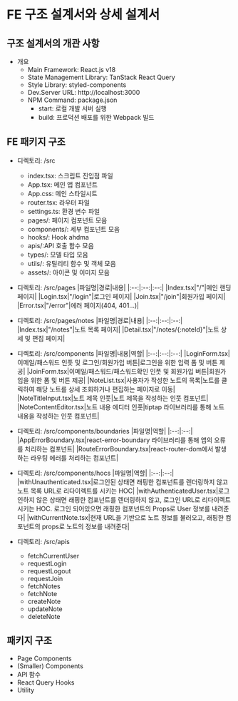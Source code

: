 # FE 구조 설계서와 상세 설계서

## 구조 설계서의 개관 사항

- 개요
  - Main Framework: React.js v18
  - State Management Library: TanStack React Query
  - Style Library: styled-components
  - Dev.Server URL: http://localhost:3000
  - NPM Command: package.json
    - start: 로컬 개발 서버 실행
    - build: 프로덕션 배포를 위한 Webpack 빌드

## FE 패키지 구조

- 디렉토리: /src
  - index.tsx: 스크립트 진입점 파일
  - App.tsx: 메인 앱 컴포넌트
  - App.css: 메인 스타일시트
  - router.tsx: 라우터 파일
  - settings.ts: 환경 변수 파일
  - pages/: 페이지 컴포넌트 모음
  - components/: 세부 컴포넌트 모음
  - hooks/: Hook ahdma
  - apis/:API 호출 함수 모음
  - types/: 모델 타입 모음
  - utils/: 유틸리티 함수 및 객체 모음
  - assets/: 아이콘 및 이미지 모음

- 디렉토리: /src/pages
  |파일명|경로|내용|
  |:--:|:--:|:--:|
  |Index.tsx|"/"|메인 랜딩 페이지|
  |Login.tsx|"/login"|로그인 페이지|
  |Join.tsx|"/join"|회원가입 페이지|
  |Error.tsx|"/error"|에러 페이지(404, 401...)|

- 디렉토리: /src/pages/notes
  |파일명|경로|내용|
  |:--:|:--:|:--:|
  |Index.tsx|"/notes"|노트 목록 페이지|
  |Detail.tsx|"/notes/{:noteId}"|노트 상세 및 편집 페이지|

- 디렉토리: /src/components
  |파일명|내용|역할|
  |:--:|:--:|:--:|
  |LoginForm.tsx|이메일/패스워드 인풋 및 로그인/회원가입 버튼|로그인을 위한 입력 폼 및 버튼 제공|
  |JoinForm.tsx|이메일/패스워드/패스워드확인 인풋 및 회원가입 버튼|회원가입을 위한 폼 및 버튼 제공|
  |NoteList.tsx|사용자가 작성한 노트의 목록|노트를 클릭하여 해당 노트를 상세 조회하거나 편집하는 페이지로 이동|
  |NoteTitleInput.tsx|노트 제목 인풋|노트 제목을 작성하는 인풋 컴포넌트|
  |NoteContentEditor.tsx|노트 내용 에디터 인풋|tiptap 라이브러리를 통해 노트 내용을 작성하는 인풋 컴포넌트|
  

- 디렉토리: /src/components/boundaries
   |파일명|역할|
  |:--:|:--:|
  |AppErrorBoundary.tsx|react-error-boundary 라이브러리를 통해 앱의 오류를 처리하는 컴포넌트|
  |RouteErrorBoundary.tsx|react-router-dom에서 발생하는 라우팅 에러를 처리하는 컴포넌트|

- 디렉토리: /src/components/hocs
   |파일명|역할|
  |:--:|:--:|
    |withUnauthenticated.tsx|로그인된 상태면 래핑한 컴포넌트를 렌더링하지 않고 노트 목록 URL로 리다이렉트를 시키는 HOC|
  |withAuthenticatedUser.tsx|로그인하지 않은 상태면 래핑한 컴포넌트를 렌더링하지 않고, 로그인 URL로 리다이렉트시키는 HOC. 로그인 되어있으면 래핑한 컴포넌트의 Props로 User 정보를 내려준다|
  |withCurrentNote.tsx|현재 URL을 기반으로 노트 정보를 불러오고, 래핑한 컴포넌트의 props로 노트의 정보를 내려준다|

- 디렉토리: /src/apis
  - fetchCurrentUser
  - requestLogin
  - requestLogout
  - requestJoin
  - fetchNotes
  - fetchNote
  - createNote
  - updateNote
  - deleteNote


## 패키지 구조
- Page Components
- (Smaller) Components
- API 함수
- React Query Hooks
- Utility

